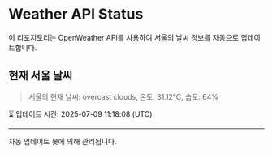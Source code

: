 
# Weather API Status

이 리포지토리는 OpenWeather API를 사용하여 서울의 날씨 정보를 자동으로 업데이트합니다.

## 현재 서울 날씨
> 서울의 현재 날씨: overcast clouds, 온도: 31.12°C, 습도: 64%

⏳ 업데이트 시간: 2025-07-09 11:18:08 (UTC)

---
자동 업데이트 봇에 의해 관리됩니다.
